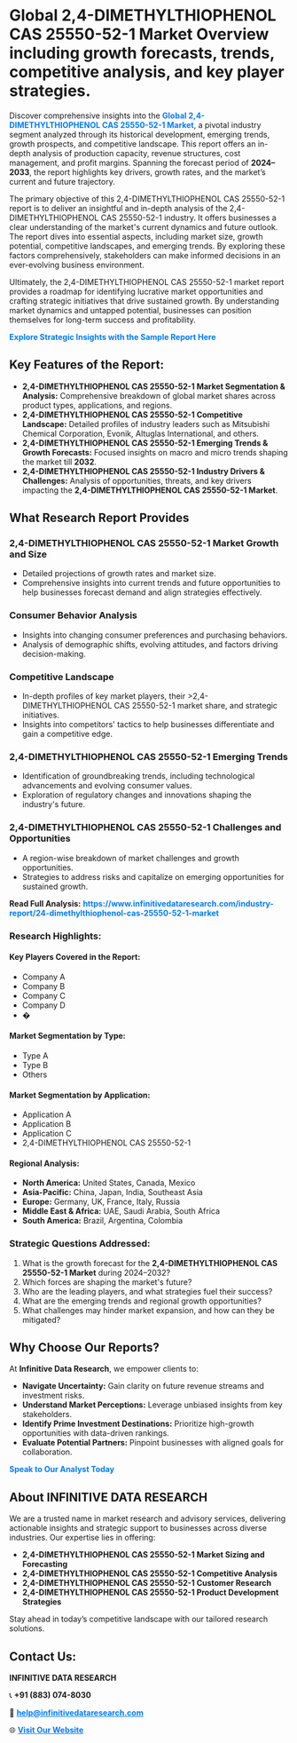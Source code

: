 <h1>Global 2,4-DIMETHYLTHIOPHENOL CAS 25550-52-1 Market Overview including growth forecasts, trends, competitive analysis, and key player strategies.</h1>
<p>
Discover comprehensive insights into the 
<a href="https://www.infinitivedataresearch.com/industry-report/24-dimethylthiophenol-cas-25550-52-1-market" rel="dofollow" style="color: #007BFF; text-decoration: none;"><strong>Global 2,4-DIMETHYLTHIOPHENOL CAS 25550-52-1 Market</strong></a>, a pivotal industry segment analyzed through its historical development, emerging trends, growth prospects, and competitive landscape. This report offers an in-depth analysis of production capacity, revenue structures, cost management, and profit margins. Spanning the forecast period of <strong>2024–2033</strong>, the report highlights key drivers, growth rates, and the market’s current and future trajectory.
</p>
<p>
The primary objective of this 2,4-DIMETHYLTHIOPHENOL CAS 25550-52-1 report is to deliver an insightful and in-depth analysis of the 2,4-DIMETHYLTHIOPHENOL CAS 25550-52-1 industry. It offers businesses a clear understanding of the market's current dynamics and future outlook. The report dives into essential aspects, including market size, growth potential, competitive landscapes, and emerging trends. By exploring these factors comprehensively, stakeholders can make informed decisions in an ever-evolving business environment.
</p>
<p>
Ultimately, the 2,4-DIMETHYLTHIOPHENOL CAS 25550-52-1 market report provides a roadmap for identifying lucrative market opportunities and crafting strategic initiatives that drive sustained growth. By understanding market dynamics and untapped potential, businesses can position themselves for long-term success and profitability.
</p>
<p>
<a href="https://www.infinitivedataresearch.com/request-sample/reportId=111499" style="color: #007BFF; text-decoration: none;"><strong>Explore Strategic Insights with the Sample Report Here</strong></a>
</p>

<h2>Key Features of the Report:</h2>
<ul>
<li><strong>2,4-DIMETHYLTHIOPHENOL CAS 25550-52-1 Market Segmentation & Analysis:</strong> Comprehensive breakdown of global market shares across product types, applications, and regions.</li>
<li><strong>2,4-DIMETHYLTHIOPHENOL CAS 25550-52-1 Competitive Landscape:</strong> Detailed profiles of industry leaders such as Mitsubishi Chemical Corporation, Evonik, Altuglas International, and others.</li>
<li><strong>2,4-DIMETHYLTHIOPHENOL CAS 25550-52-1 Emerging Trends & Growth Forecasts:</strong> Focused insights on macro and micro trends shaping the market till <strong>2032</strong>.</li>
<li><strong>2,4-DIMETHYLTHIOPHENOL CAS 25550-52-1 Industry Drivers & Challenges:</strong> Analysis of opportunities, threats, and key drivers impacting the <strong>2,4-DIMETHYLTHIOPHENOL CAS 25550-52-1 Market</strong>.</li>
</ul>

<h2>What Research Report Provides</h2>
<h3>2,4-DIMETHYLTHIOPHENOL CAS 25550-52-1 Market Growth and Size</h3>
<ul>
<li>Detailed projections of growth rates and market size.</li>
<li>Comprehensive insights into current trends and future opportunities to help businesses forecast demand and align strategies effectively.</li>
</ul>

<h3>Consumer Behavior Analysis</h3>
<ul>
<li>Insights into changing consumer preferences and purchasing behaviors.</li>
<li>Analysis of demographic shifts, evolving attitudes, and factors driving decision-making.</li>
</ul>

<h3>Competitive Landscape</h3>
<ul>
<li>In-depth profiles of key market players, their >2,4-DIMETHYLTHIOPHENOL CAS 25550-52-1 market share, and strategic initiatives.</li>
<li>Insights into competitors' tactics to help businesses differentiate and gain a competitive edge.</li>
</ul>

<h3>2,4-DIMETHYLTHIOPHENOL CAS 25550-52-1 Emerging Trends</h3>
<ul>
<li>Identification of groundbreaking trends, including technological advancements and evolving consumer values.</li>
<li>Exploration of regulatory changes and innovations shaping the industry's future.</li>
</ul>

<h3>2,4-DIMETHYLTHIOPHENOL CAS 25550-52-1 Challenges and Opportunities</h3>
<ul>
<li>A region-wise breakdown of market challenges and growth opportunities.</li>
<li>Strategies to address risks and capitalize on emerging opportunities for sustained growth.</li>
</ul>
<p><strong>Read Full Analysis:</strong> <a href="https://www.infinitivedataresearch.com/industry-report/24-dimethylthiophenol-cas-25550-52-1-market" rel="dofollow" style="color: #007BFF; text-decoration: none;"><strong>https://www.infinitivedataresearch.com/industry-report/24-dimethylthiophenol-cas-25550-52-1-market</strong></a></p>
<h3>Research Highlights:</h3>
<h4>Key Players Covered in the Report:</h4>
<ul><li>Company A</li><li>Company B</li><li>Company C</li><li>Company D</li><li>�</li></ul>
<h4>Market Segmentation by Type:</h4>
<ul><li>Type A</li><li>Type B</li><li>Others</li></ul>
<h4>Market Segmentation by Application:</h4>
<ul><li>Application A</li><li>Application B</li><li>Application C</li><li>2,4-DIMETHYLTHIOPHENOL CAS 25550-52-1</li></ul>

<h4>Regional Analysis:</h4>
<ul>
<li><strong>North America:</strong> United States, Canada, Mexico</li>
<li><strong>Asia-Pacific:</strong> China, Japan, India, Southeast Asia</li>
<li><strong>Europe:</strong> Germany, UK, France, Italy, Russia</li>
<li><strong>Middle East & Africa:</strong> UAE, Saudi Arabia, South Africa</li>
<li><strong>South America:</strong> Brazil, Argentina, Colombia</li>
</ul>

<h3>Strategic Questions Addressed:</h3>
<ol>
<li>What is the growth forecast for the <strong>2,4-DIMETHYLTHIOPHENOL CAS 25550-52-1 Market</strong> during 2024–2032?</li>
<li>Which forces are shaping the market's future?</li>
<li>Who are the leading players, and what strategies fuel their success?</li>
<li>What are the emerging trends and regional growth opportunities?</li>
<li>What challenges may hinder market expansion, and how can they be mitigated?</li>
</ol>

<h2>Why Choose Our Reports?</h2>
<p>At <strong>Infinitive Data Research</strong>, we empower clients to:</p>
<ul>
<li><strong>Navigate Uncertainty:</strong> Gain clarity on future revenue streams and investment risks.</li>
<li><strong>Understand Market Perceptions:</strong> Leverage unbiased insights from key stakeholders.</li>
<li><strong>Identify Prime Investment Destinations:</strong> Prioritize high-growth opportunities with data-driven rankings.</li>
<li><strong>Evaluate Potential Partners:</strong> Pinpoint businesses with aligned goals for collaboration.</li>
</ul>
<p><a href="https://www.infinitivedataresearch.com/industry-report/24-dimethylthiophenol-cas-25550-52-1-market" rel="dofollow" style="color: #007BFF; text-decoration: none;"><strong>Speak to Our Analyst Today</strong></a></p>

<h2>About INFINITIVE DATA RESEARCH</h2>
<p>We are a trusted name in market research and advisory services, delivering actionable insights and strategic support to businesses across diverse industries. Our expertise lies in offering:</p>
<ul>
<li><strong>2,4-DIMETHYLTHIOPHENOL CAS 25550-52-1 Market Sizing and Forecasting</strong></li>
<li><strong>2,4-DIMETHYLTHIOPHENOL CAS 25550-52-1 Competitive Analysis</strong></li>
<li><strong>2,4-DIMETHYLTHIOPHENOL CAS 25550-52-1 Customer Research</strong></li>
<li><strong>2,4-DIMETHYLTHIOPHENOL CAS 25550-52-1 Product Development Strategies</strong></li>
</ul>
<p>Stay ahead in today’s competitive landscape with our tailored research solutions.</p>

<h2>Contact Us:</h2>
<p><strong>INFINITIVE DATA RESEARCH</strong></p>
<p>📞 <strong>+91 (883) 074-8030</strong></p>
<p>📧 <strong><a href="mailto:help@infinitivedataresearch.com" style="color: #007BFF;">help@infinitivedataresearch.com</a></strong></p>
<p>🌐 <strong><a href="https://www.infinitivedataresearch.com" rel="dofollow" style="color: #007BFF;">Visit Our Website</a></strong></p>